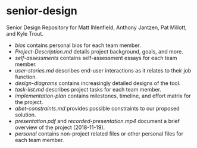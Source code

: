 # senior-design

Senior Design Repository for Matt Ihlenfield, Anthony Jantzen, Pat Millott, and Kyle Trout.

* *bios* contains personal bios for each team member.
* *Project-Description.md* details project background, goals, and more.
* *self-assessments* contains self-assessment essays for each team member.
* *user-stories.md* describes end-user interactions as it relates to their job function.
* *design-diagrams* contains increasingly detailed designs of the tool.
* *task-list.md* describes project tasks for each team member.
* *implementation-plan* contains milestones, timeline, and effort matrix for the project.
* *abet-constraints.md* provides possible constraints to our proposed solution.
* *presentation.pdf* and *recorded-presentation.mp4* document a brief overview of the project (2018-11-19).
* *personal* contains non-project related files or other personal files for each team member.
